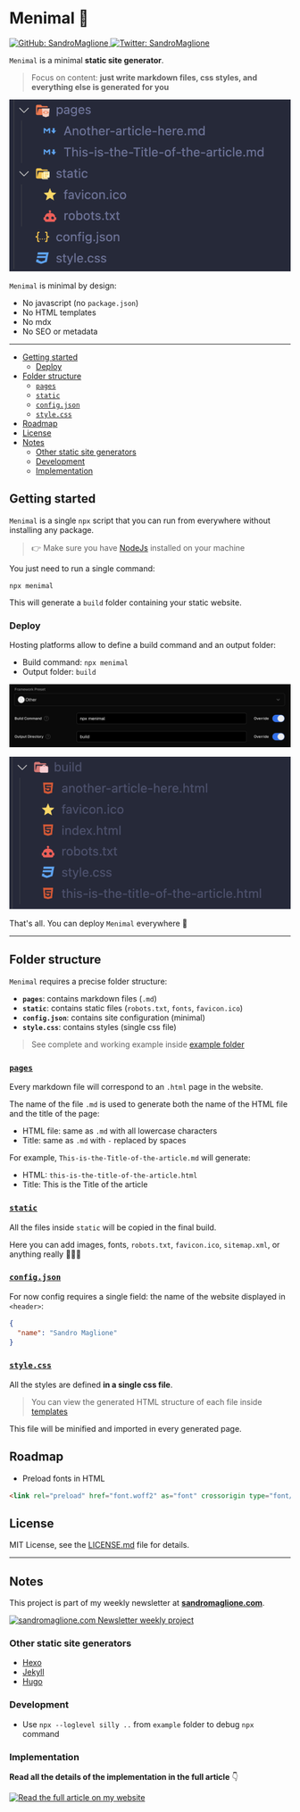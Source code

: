 <h1>Menimal 🤏</h1>
<p>
  <a href="https://github.com/SandroMaglione">
    <img alt="GitHub: SandroMaglione" src="https://img.shields.io/github/followers/SandroMaglione?label=Follow&style=social" target="_blank" />
  </a>
  <a href="https://twitter.com/SandroMaglione">
    <img alt="Twitter: SandroMaglione" src="https://img.shields.io/twitter/follow/SandroMaglione.svg?style=social" target="_blank" />
  </a>
</p>

`Menimal` is a minimal **static site generator**.

> Focus on content: **just write markdown files, css styles, and everything else is generated for you** 

![Menimal folder structure](/docs/menimal-folder-structure.png "Folder structure")

`Menimal` is minimal by design:
- No javascript (no `package.json`)
- No HTML templates
- No mdx
- No SEO or metadata

***

- [Getting started](#getting-started)
  - [Deploy](#deploy)
- [Folder structure](#folder-structure)
  - [`pages`](#pages)
  - [`static`](#static)
  - [`config.json`](#configjson)
  - [`style.css`](#stylecss)
- [Roadmap](#roadmap)
- [License](#license)
- [Notes](#notes)
  - [Other static site generators](#other-static-site-generators)
  - [Development](#development)
  - [Implementation](#implementation)

## Getting started
`Menimal` is a single `npx` script that you can run from everywhere without installing any package.

> 👉 Make sure you have [NodeJs](https://nodejs.org/en) installed on your machine

You just need to run a single command:

```shell
npx menimal
```

This will generate a `build` folder containing your static website.

### Deploy
Hosting platforms allow to define a build command and an output folder:
- Build command: `npx menimal`
- Output folder: `build`


![Deploy config](/docs/deploy-config.png "Deploy config")

![Menimal build folder](/docs/menimal-build-folder.png "Build folder")

That's all. You can deploy `Menimal` everywhere 🤝

***

## Folder structure
`Menimal` requires a precise folder structure:
- **`pages`**: contains markdown files (`.md`)
- **`static`**: contains static files (`robots.txt`, `fonts`, `favicon.ico`)
- **`config.json`**: contains site configuration (minimal)
- **`style.css`**: contains styles (single css file)

> See complete and working example inside [example folder](./example/)

### [`pages`](/example/pages/)
Every markdown file will correspond to an `.html` page in the website.

The name of the file `.md` is used to generate both the name of the HTML file and the title of the page:
- HTML file: same as `.md` with all lowercase characters
- Title: same as `.md` with `-` replaced by spaces

For example, `This-is-the-Title-of-the-article.md` will generate:
- HTML: `this-is-the-title-of-the-article.html`
- Title: This is the Title of the article

### [`static`](/example/static/)
All the files inside `static` will be copied in the final build.

Here you can add images, fonts, `robots.txt`, `favicon.ico`, `sitemap.xml`, or anything really 💁🏼‍♂️

### [`config.json`](/example/config.json)
For now config requires a single field: the name of the website displayed in `<header>`:

```json
{
  "name": "Sandro Maglione"
}
```

### [`style.css`](/example/style.css)
All the styles are defined **in a single css file**.

> You can view the generated HTML structure of each file inside [templates](/src/templates/)

This file will be minified and imported in every generated page.

## Roadmap
- Preload fonts in HTML
```html
<link rel="preload" href="font.woff2" as="font" crossorigin type="font/woff2">
```
## License

MIT License, see the [LICENSE.md](/LICENSE) file for details.

***

## Notes

This project is part of my weekly newsletter at [**sandromaglione.com**](https://www.sandromaglione.com/newsletter?ref=Github&utm_medium=newsletter_project&utm_term=effect).


<a href="https://www.sandromaglione.com/newsletter?ref=Github&utm_medium=newsletter_project&utm_term=effect">
    <img alt="sandromaglione.com Newsletter weekly project" src="https://www.sandromaglione.com/static/images/newsletter_banner.webp" target="_blank" /> 
</a>


### Other static site generators
- [Hexo](https://hexo.io/)
- [Jekyll](https://jekyllrb.com/)
- [Hugo](https://gohugo.io/)

### Development
- Use `npx --loglevel silly ..` from `example` folder to debug `npx` command

### Implementation

**Read all the details of the implementation in the full article** 👇

<a href="https://www.sandromaglione.com/articles/build-and-publish-an-npx-command-to-npm-with-typescript?ref=Github&utm_medium=newsletter_project&utm_term=effect">
    <img alt="Read the full article on my website" src="https://www.sandromaglione.com/api/image?title=Build%20and%20publish%20an%20npx%20command%20to%20npm%20with%20Typescript&publishedAt=2024-02-07" target="_blank" /> 
</a>


